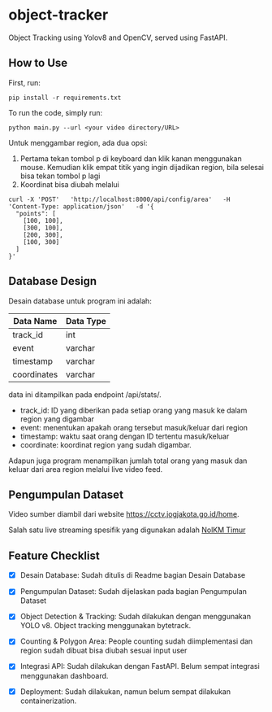 # object-tracker

Object Tracking using Yolov8 and OpenCV, served using FastAPI.

## How to Use

First, run:

```
pip install -r requirements.txt
```

To run the code, simply run:

```
python main.py --url <your video directory/URL>
```

Untuk menggambar region, ada dua opsi:

1. Pertama tekan tombol p di keyboard dan klik kanan menggunakan mouse. Kemudian klik empat titik yang ingin dijadikan region, bila selesai bisa tekan tombol p lagi
2. Koordinat bisa diubah melalui 

```
curl -X 'POST'   'http://localhost:8000/api/config/area'   -H 'Content-Type: application/json'   -d '{
  "points": [
    [100, 100],
    [300, 100],
    [200, 300],
    [100, 300]
  ]
}'
```

## Database Design

Desain database untuk program ini adalah:

| Data Name  | Data Type |
| ------------- | ------------- |
| track_id | int  |
| event  | varchar  |
| timestamp  | varchar  |
| coordinates  | varchar  |

data ini ditampilkan pada endpoint /api/stats/.

- track_id: ID yang diberikan pada setiap orang yang masuk ke dalam region yang digambar
- event: menentukan apakah orang tersebut masuk/keluar dari region
- timestamp: waktu saat orang dengan ID tertentu masuk/keluar
- coordinate: koordinat region yang sudah digambar.

Adapun juga program menampilkan jumlah total orang yang masuk dan keluar dari area region melalui live video feed.

## Pengumpulan Dataset

Video sumber diambil dari website https://cctv.jogjakota.go.id/home.

Salah satu live streaming spesifik yang digunakan adalah [NolKM Timur](https://cctvjss.jogjakota.go.id/malioboro/NolKm_Timur.stream/playlist.m3u8)

## Feature Checklist

- [x] Desain Database: Sudah ditulis di Readme bagian Desain Database
- [x] Pengumpulan Dataset: Sudah dijelaskan pada bagian Pengumpulan Dataset
- [x] Object Detection & Tracking: Sudah dilakukan dengan menggunakan YOLO v8. Object tracking menggunakan bytetrack.
- [x] Counting & Polygon Area: People counting sudah diimplementasi dan region sudah dibuat bisa diubah sesuai input user
- [x] Integrasi API: Sudah dilakukan dengan FastAPI. Belum sempat integrasi menggunakan dashboard.
- [x] Deployment: Sudah dilakukan, namun belum sempat dilakukan containerization.



